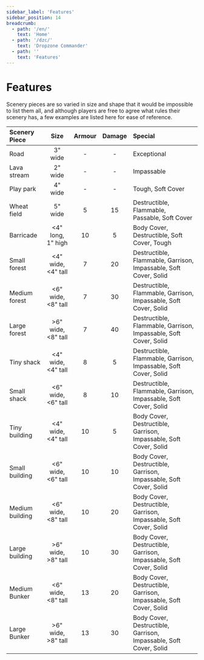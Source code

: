 ```yaml
---
sidebar_label: 'Features'
sidebar_position: 14
breadcrumb:
  - path: '/en/'
    text: 'Home'
  - path: '/dzc/'
    text: 'Dropzone Commander'
  - path: ''
    text: 'Features'
---
```


# Features

Scenery pieces are so varied in size and shape that it would be impossible to list them all, and although players are free to agree what rules their scenery has, a few examples are listed here for ease of reference.

|Scenery Piece|Size|Armour|Damage|Special|
| :- | :-: | :-: | :-: | :- |
|Road|3" wide|-|-|Exceptional|
|Lava stream|2" wide|-|-|Impassable|
|Play park|4" wide|-|-|Tough, Soft Cover|
|Wheat field|5" wide|5|15|Destructible, Flammable, Passable, Soft Cover |
|Barricade|<4" long, 1" high|10|5|Body Cover, Destructible, Soft Cover, Tough |
|Small forest|<4" wide, <4" tall|7|20|Destructible, Flammable, Garrison, Impassable, Soft Cover, Solid|
|Medium forest|<6" wide, <8" tall|7|30|Destructible, Flammable, Garrison, Impassable, Soft Cover, Solid|
|Large forest|>6" wide, <8" tall|7|40|Destructible, Flammable, Garrison, Impassable, Soft Cover, Solid|
|Tiny shack|<4" wide, <4" tall|8|5|Destructible, Flammable, Garrison, Impassable, Soft Cover, Solid|
|Small shack|<6" wide, <6" tall|8|10|Destructible, Flammable, Garrison, Impassable, Soft Cover, Solid|
|Tiny building|<4" wide, <4" tall|10|5|Body Cover, Destructible, Garrison, Impassable, Soft Cover, Solid|
|Small building|<6" wide, <6" tall|10|10|Body Cover, Destructible, Garrison, Impassable, Soft Cover, Solid|
|Medium building|<6" wide, <8" tall|10|20|Body Cover, Destructible, Garrison, Impassable, Soft Cover, Solid|
|Large building|>6" wide, >8" tall|10|30|Body Cover, Destructible, Garrison, Impassable, Soft Cover, Solid|
|Medium Bunker|<6" wide, <8" tall|13|20|Body Cover, Destructible, Garrison, Impassable, Soft Cover, Solid|
|Large Bunker|>6" wide, >8" tall|13|30|Body Cover, Destructible, Garrison, Impassable, Soft Cover, Solid|
